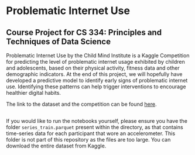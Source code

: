 # Problematic Internet Use

## Course Project for CS 334: Principles and Techniques of Data Science

Problematic Internet Use by the Child Mind Institute is a Kaggle Competition for predicting the level of problematic internet usage exhibited by children and adolescents, based on their physical activity, fitness data and other demographic indicators. At the end of this project, we will hopefully have developed a predictive model to identify early signs of problematic internet use. Identifying these patterns can help trigger interventions to encourage healthier digital habits.

The link to the dataset and the competition can be found [here](https://www.kaggle.com/competitions/child-mind-institute-problematic-internet-use/overview).

##

If you would like to run the notebooks yourself, please ensure you have the folder `series_train.parquet` present within the directory, as that contains time-series data for each participant that wore an accelerometer. This folder is not part of this repository as the files are too large. You can download the entire dataset from Kaggle.
